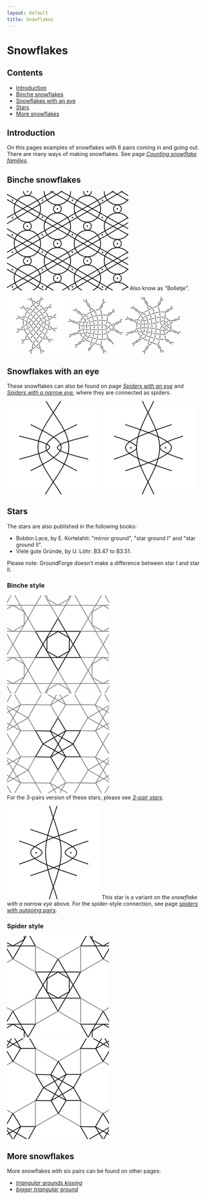 ```yaml
---
layout: default
title: Snowflakes
---
```

# Snowflakes

## Contents
* [Introduction](#introduction)
* [Binche snowflakes](#binche-snowflakes)
* [Snowflakes with an eye](#snowflakes-with-an-eye)
* [Stars](#stars)
* [More snowflakes](#more-snowflakes)

## Introduction
On this pages examples of snowflakes with 6 pairs coming in and going out.   
There are many ways of making snowflakes. See page [_Counting snowflake families_][count-page].     

## Binche snowflakes

[![binche snow][p-binche-snow]][t-binche-snow]
Also know as "Bolletje".     
<p style="clear: both"></p>

[![family 563412][P-SP-BB1]][T-SP-BB1] 
[![family 623451][P-SP-BB2]][T-SP-BB2] 
[![family 123654][P-SP-BB3]][T-SP-BB3] 
<p style="clear: both"></p>

[t-binche-snow]: /GroundForge/stitches?patchWidth=12&patchHeight=12&a1=ctc&c1=ctc&d1=ctcll&f1=ctcrr&g1=ctc&b2=ctc&e2=ctctctc&h2=ctc&a3=ctc&c3=ctcrr&d3=ctc&f3=ctc&g3=ctcll&shiftColsSE=4&shiftRowsSE=3&shiftColsSW=-4&shiftRowsSW=3&tile=5-25-56-,-5--5--5,5-C6-2B-

[T-SP-BB1]: /GroundForge/stitches?patchWidth=16&patchHeight=16&a1=ctc&c1=ctc&d1=ctct&f1=rctct&g1=ctc&h1=lctct&j1=ctct&k1=ctc&b2=ctc&g2=ctct&l2=ctc&a3=ctc&c3=ctc&d3=lctct&f3=ctct&g3=ctc&h3=ctct&j3=rctct&k3=ctc&b4=ctc&c4=lctct&d4=ctct&e4=ctct&f4=ctc&h4=ctc&i4=ctct&j4=ctct&k4=rctct&l4=ctc&tile=5-27-256-46-,-5----5----5,5-CD-B3C-AB-,-56866-22125&footsideStitch=ctctt&tileStitch=ctc&headsideStitch=ctctt&shiftColsSW=-6&shiftRowsSW=4&shiftColsSE=6&shiftRowsSE=4

[T-SP-BB2]: /GroundForge/stitches?whiting=G4_P201&patchWidth=21&patchHeight=14&i1=ctctt&f1=ctc&e1=ctc&d1=ctc&b1=ctc&a1=ctctt&g2=ctcrr&i3=ctctt&f3=ctc&e3=ctc&d3=ctc&b3=ctcll&a3=ctctt&n4=ctctt&l4=ctctt&j4=ctctt&h4=ctctt&f4=ctt&d4=ctcll&c4=ctcll&b4=ctctt&g5=ctctt&c5=ctctt&n6=ctctt&j6=ctctt&m7=c&k7=ctc&j7=ctc&i7=ctctt&g7=ctctt&e7=ctctt&c7=ctctt&a7=ctctt&tile=56-o98-z5-----,------5-------,ag-aab-wd-----,-256-m-l-o-k-e,--5---5---y-w-,---w-y---b---c,h-g-5-n-l3h-e-,&footsideStitch=ctctt&tileStitch=ctc&headsideStitch=ctctt&shiftColsSW=-7&shiftRowsSW=7&shiftColsSE=7&shiftRowsSE=7

[T-SP-BB3]: /GroundForge/stitches?patchWidth=21&patchHeight=14&i1=ctctt&h1=ctc&f1=ctc&e1=ctc&d1=ctc&b1=ctc&a1=ctctt&g2=ctc&i3=ctctt&h3=ctcrr&f3=ctc&e3=ctc&d3=ctc&b3=ctcll&a3=ctctt&n4=ctctt&l4=ctctt&j4=ctctt&h4=ctctt&f4=ctt&d4=ctcll&c4=ctcll&b4=ctctt&g5=ctctt&c5=ctctt&n6=ctctt&j6=ctctt&m7=c&k7=ctc&j7=ctc&i7=ctctt&g7=ctctt&e7=ctctt&c7=ctctt&a7=ctctt&tile=56-o98-j5-----,------5-------,ag-aae-cd-----,-256-m-l-o-k-e,--5---5---y-w-,---w-y---b---c,h-g-5-n-l3h-e-,&footsideStitch=ctctt&tileStitch=ctc&headsideStitch=ctctt&shiftColsSW=-7&shiftRowsSW=7&shiftColsSE=7&shiftRowsSE=7

[p-binche-snow]: ../images/snow_6/g-binche-snow.svg?align=left "binche snowflake"
[P-SP-BB3]: ../images/snow_6/bs-123654.png "family 123654"
[P-SP-BB2]: ../images/snow_6/bs-623451.png "family 623451"
[P-SP-BB1]: ../images/snow_6/bs-563412.png "family 563412"

[count-page]: ../docs/counting-snow/

## Snowflakes with an eye

These snowflakes can also be found on page [_Spiders with an eye_][page_sp_eye] and [_Spiders with a narrow eye_][page_sp_nrw], where they are connected as spiders.     

[![spider with eye][P-SEB3]][T-SEB3] 
[![spider with narrow eye][P-SNB3]][T_SNB3] 
<p style="clear: both"></p>

[page_sp_eye]: ../docs/spiders#spiders-with-an-eye
[page_sp_nrw]: ../docs/spiders#spiders-with-a-narrow-eye

[P-SEB3]: ../images/snow_6/g-seb3.svg "snowflake with eye"
[P-SNB3]: ../images/snow_6/g-snb3.svg "snowflake with a narrow eye" 

[T-SEB3]: /GroundForge/stitches.html?patchWidth=24&patchHeight=24&tile=7-r-4-5-,-5-5-5-5,5-5-5-5-,x5-5x-r-&shiftColsSW=-4&shiftRowsSW=4&shiftColsSE=4&shiftRowsSE=4&g1=ctc&e1=ctcll&c1=ctctctc&a1=ctcrr&h2=ctcrr&f2=ctcll&d2=ctc&b2=ctc&g3=ctc&e3=ctc&c3=ctc&a3=ctc&g4=ctc&d4=ctclctc&b4=ctcrctc

[T_SNB3]: /GroundForge/stitches.html?patchWidth=24&patchHeight=24&tile=86-5,4x-r,17-r,7-5-,-215,-x7-,-483,5-4-&shiftColsSW=0&shiftRowsSW=8&shiftColsSE=4&shiftRowsSE=4&d1=ctc&b1=ctc&a1=ctc&d2=ctc&a2=ctc&d3=ctctctc&b3=ctcr&a3=ctc&c4=ctc&a4=ctcr&d5=ctc&c5=ctc&b5=ctc&c6=ctc&d7=ctc&c7=ctc&b7=ctcl&c8=ctcl&a8=ctc

## Stars

The stars are also published in the following books:
* Bobbin Lace, by E. Kortelahti: "mirror ground", "star ground I" and "star ground II".
* Viele gute Gründe, by U. Löhr: B3.47 to B3.51.    

Please note: GroundForge doesn't make a difference between star I and star II.

### Binche style

[![star mirror][p-st-kh-Mb]][t-st-kh-m-b] 
[![star I and II][p-st-kh-Ib]][t-st-kh-i-b]        
For the 3-pairs version of these stars, please see [_3-pair stars_][page-3-star].     
<p style="clear: both"></p>

[![star from narrow eyed spider][p-sna3]][t-sna3]
This star is a variant on the _snowflake with a narrow eye_ above. For the spider-style connection, see page [_spiders with outgoing pairs_][page-SB3].
<p style="clear: both"></p>

[page-3-star]: ../docs/snow_3#stars
[page-SB3]: ../docs/spiders#spiders-with-outgoing-pairs

### Spider style

[![star mirror][p-st-kh-Ms]][t-st-kh-m-a] 
[![star I and II][p-st-kh-Is]][t-st-kh-i-a] 
<p style="clear: both"></p>

[p-sna3]: ../images/snow_6/g-sna3.svg?align=left "star from narrow eyed spider"
[p-st-kh-Ib]: ../images/snow_6/st-kh-Ib.svg "star I and II" 
[p-st-kh-Mb]: ../images/snow_6/st-kh-Mb.svg "star mirror"
[p-st-kh-Is]: ../images/snow_6/st-kh-Is.svg "star I and II" 
[p-st-kh-Ms]: ../images/snow_6/st-kh-Ms.svg "star mirror"

[t-sna3]: /GroundForge/stitches.html?patchWidth=24&patchHeight=24&tile=8-4-,x5-5,4-5-,7-15,-5x-,5-73&shiftColsSW=0&shiftRowsSW=6&shiftColsSE=4&shiftRowsSE=3&c1=ctc&a1=ctc&d2=ctctc&b2=rrctctcrr&c3=ctc&a3=ctc&d4=ctc&c4=ctc&a4=ctc&b5=llctctcll&d6=ctc&c6=ctc&a6=ctc

[t-st-kh-i-b]: /GroundForge/stitches.html?patchWidth=24&patchHeight=24&tile=x-r-x535,86-214-7,x158x-5-,4-5-7-r-&shiftColsSW=-4&shiftRowsSW=4&shiftColsSE=4&shiftRowsSE=4&h1=ctc&g1=ctc&f1=ctc&c1=ctctctc&h2=ctc&f2=ctc&e2=ctctctc&d2=ctc&b2=ctc&a2=ctctctc&g3=ctc&d3=ctc&c3=ctc&b3=ctc&g4=ctc&e4=ctc&c4=tctct&a4=ctc

[t-st-kh-i-a]: /GroundForge/stitches.html?patchWidth=24&patchHeight=24&tile=y-5-w5,76-24-,x158x-,4-5-7-,x535x-,14-78-,&shiftColsSW=-3&shiftRowsSW=6&shiftColsSE=3&shiftRowsSE=6&f1=ctctt&c1=ctc&e2=ctc&d2=ctc&b2=ctc&a2=ctc&d3=ctc&c3=ctc&b3=ctc&e4=ctc&c4=tctct&a4=ctc&d5=ctc&c5=ctc&b5=ctc&e6=ctctt&d6=ctc&b6=ctc&a6=ctctt

[t-st-kh-m-b]: /GroundForge/stitches.html?patchWidth=24&patchHeight=24&tile=x-r-x734,86-214-7,x158x-5-,4x-x7-r-&shiftColsSW=-4&shiftRowsSW=4&shiftColsSE=4&shiftRowsSE=4&h1=ctc&g1=ctc&f1=ctc&c1=ctctctc&h2=ctc&f2=ctc&e2=ctctctc&d2=ctc&b2=ctc&a2=ctctctc&g3=ctc&d3=ctc&c3=ctc&b3=ctc&g4=ctc&e4=ctc&a4=ctc

[t-st-kh-m-a]: /GroundForge/stitches.html?patchWidth=24&patchHeight=24&tile=y-5-w5,76-24-,x158x-,4x-x7-,x734x-,14-78-,&shiftColsSW=-3&shiftRowsSW=6&shiftColsSE=3&shiftRowsSE=6&f1=ctctt&c1=ctc&e2=ctc&d2=ctc&b2=ctc&a2=ctc&d3=ctc&c3=ctc&b3=ctc&e4=ctc&a4=ctc&d5=ctc&c5=ctc&b5=ctc&e6=ctctt&d6=ctc&b6=ctc&a6=ctctt

## More snowflakes

More snowflakes with six pairs can be found on other pages:  

* [_triangular grounds kissing_][page_pg_kiss]
* [_bigger triangular ground_][page_pg_bigg]

[page_pg_kiss]: ../docs/tria#pagodas-kissing
[page_pg_bigg]: ../docs/tria#bigger-pagodas
